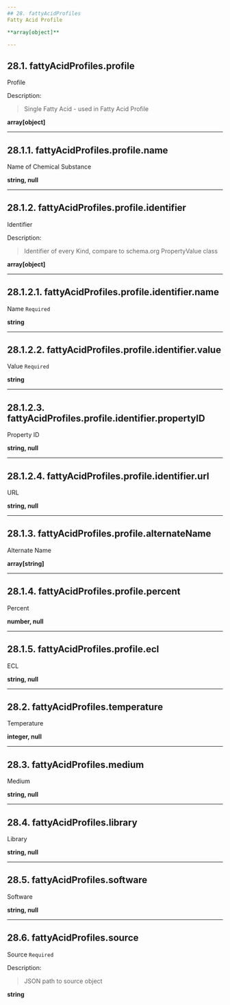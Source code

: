 ```yaml
---
## 28. fattyAcidProfiles
Fatty Acid Profile  

**array[object]**

---
```

## 28.1. fattyAcidProfiles.profile
Profile  

Description:
> Single Fatty Acid - used in Fatty Acid Profile  

**array[object]**

---
## 28.1.1. fattyAcidProfiles.profile.name
Name of Chemical Substance  

**string, null**

---
## 28.1.2. fattyAcidProfiles.profile.identifier
Identifier  

Description:
> Identifier of every Kind, compare to schema.org PropertyValue class  

**array[object]**

---
## 28.1.2.1. fattyAcidProfiles.profile.identifier.name
Name  `Required`

**string**

---
## 28.1.2.2. fattyAcidProfiles.profile.identifier.value
Value  `Required`

**string**

---
## 28.1.2.3. fattyAcidProfiles.profile.identifier.propertyID
Property ID  

**string, null**

---
## 28.1.2.4. fattyAcidProfiles.profile.identifier.url
URL  

**string, null**

---
## 28.1.3. fattyAcidProfiles.profile.alternateName
Alternate Name  

**array[string]**

---
## 28.1.4. fattyAcidProfiles.profile.percent
Percent  

**number, null**

---
## 28.1.5. fattyAcidProfiles.profile.ecl
ECL  

**string, null**

---
## 28.2. fattyAcidProfiles.temperature
Temperature  

**integer, null**

---
## 28.3. fattyAcidProfiles.medium
Medium  

**string, null**

---
## 28.4. fattyAcidProfiles.library
Library  

**string, null**

---
## 28.5. fattyAcidProfiles.software
Software  

**string, null**

---
## 28.6. fattyAcidProfiles.source
Source  `Required`

Description:
> JSON path to source object  

**string**
